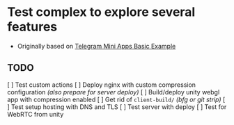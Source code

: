 # Test complex to explore several features

* Originally based on [Telegram Mini Apps Basic Example](https://github.com/Telegram-Mini-Apps-Dev/vanilla-js-boilerplate)

## TODO
[ ] Test custom actions
  [ ] Deploy nginx with custom compression configuration _(also prepare for server deploy)_
  [ ] Build/deploy unity webgl app with compression enabled
[ ] Get rid of `client-build/` _(bfg or git strip)_
[ ] Test setup hosting with DNS and TLS
[ ] Test server with deploy
  [ ] Test for WebRTC from unity
